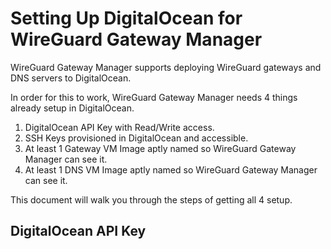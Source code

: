 # Setting Up DigitalOcean for WireGuard Gateway Manager

WireGuard Gateway Manager supports deploying WireGuard gateways and DNS servers to DigitalOcean.

In order for this to work, WireGuard Gateway Manager needs 4 things already setup in DigitalOcean.
1. DigitalOcean API Key with Read/Write access.
2. SSH Keys provisioned in DigitalOcean and accessible.
3. At least 1 Gateway VM Image aptly named so WireGuard Gateway Manager can see it.
4. At least 1 DNS VM Image aptly named so WireGuard Gateway Manager can see it.

This document will walk you through the steps of getting all 4 setup. 

## DigitalOcean API Key


